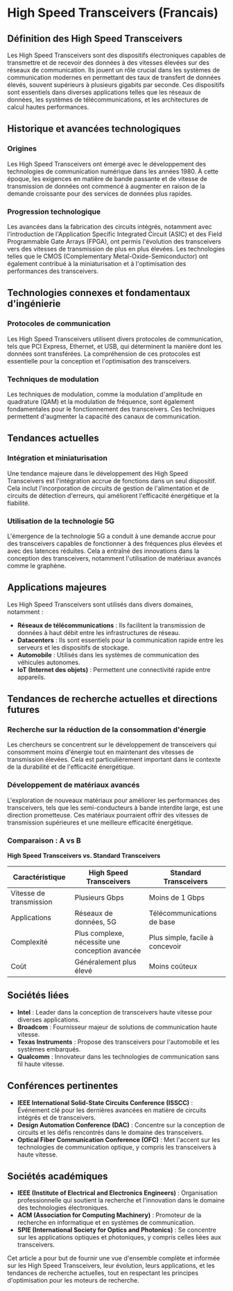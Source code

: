 # High Speed Transceivers (Francais)

## Définition des High Speed Transceivers

Les High Speed Transceivers sont des dispositifs électroniques capables de transmettre et de recevoir des données à des vitesses élevées sur des réseaux de communication. Ils jouent un rôle crucial dans les systèmes de communication modernes en permettant des taux de transfert de données élevés, souvent supérieurs à plusieurs gigabits par seconde. Ces dispositifs sont essentiels dans diverses applications telles que les réseaux de données, les systèmes de télécommunications, et les architectures de calcul hautes performances.

## Historique et avancées technologiques

### Origines

Les High Speed Transceivers ont émergé avec le développement des technologies de communication numérique dans les années 1980. À cette époque, les exigences en matière de bande passante et de vitesse de transmission de données ont commencé à augmenter en raison de la demande croissante pour des services de données plus rapides.

### Progression technologique

Les avancées dans la fabrication des circuits intégrés, notamment avec l'introduction de l'Application Specific Integrated Circuit (ASIC) et des Field Programmable Gate Arrays (FPGA), ont permis l'évolution des transceivers vers des vitesses de transmission de plus en plus élevées. Les technologies telles que le CMOS (Complementary Metal-Oxide-Semiconductor) ont également contribué à la miniaturisation et à l'optimisation des performances des transceivers.

## Technologies connexes et fondamentaux d'ingénierie

### Protocoles de communication

Les High Speed Transceivers utilisent divers protocoles de communication, tels que PCI Express, Ethernet, et USB, qui déterminent la manière dont les données sont transférées. La compréhension de ces protocoles est essentielle pour la conception et l'optimisation des transceivers.

### Techniques de modulation

Les techniques de modulation, comme la modulation d'amplitude en quadrature (QAM) et la modulation de fréquence, sont également fondamentales pour le fonctionnement des transceivers. Ces techniques permettent d'augmenter la capacité des canaux de communication.

## Tendances actuelles

### Intégration et miniaturisation

Une tendance majeure dans le développement des High Speed Transceivers est l'intégration accrue de fonctions dans un seul dispositif. Cela inclut l'incorporation de circuits de gestion de l'alimentation et de circuits de détection d'erreurs, qui améliorent l'efficacité énergétique et la fiabilité.

### Utilisation de la technologie 5G

L'émergence de la technologie 5G a conduit à une demande accrue pour des transceivers capables de fonctionner à des fréquences plus élevées et avec des latences réduites. Cela a entraîné des innovations dans la conception des transceivers, notamment l'utilisation de matériaux avancés comme le graphène.

## Applications majeures

Les High Speed Transceivers sont utilisés dans divers domaines, notamment :

- **Réseaux de télécommunications** : Ils facilitent la transmission de données à haut débit entre les infrastructures de réseau.
- **Datacenters** : Ils sont essentiels pour la communication rapide entre les serveurs et les dispositifs de stockage.
- **Automobile** : Utilisés dans les systèmes de communication des véhicules autonomes.
- **IoT (Internet des objets)** : Permettent une connectivité rapide entre appareils.

## Tendances de recherche actuelles et directions futures

### Recherche sur la réduction de la consommation d'énergie

Les chercheurs se concentrent sur le développement de transceivers qui consomment moins d'énergie tout en maintenant des vitesses de transmission élevées. Cela est particulièrement important dans le contexte de la durabilité et de l'efficacité énergétique.

### Développement de matériaux avancés

L'exploration de nouveaux matériaux pour améliorer les performances des transceivers, tels que les semi-conducteurs à bande interdite large, est une direction prometteuse. Ces matériaux pourraient offrir des vitesses de transmission supérieures et une meilleure efficacité énergétique.

### Comparaison : A vs B

**High Speed Transceivers vs. Standard Transceivers**

| Caractéristique         | High Speed Transceivers         | Standard Transceivers       |
|------------------------|--------------------------------|-----------------------------|
| Vitesse de transmission | Plusieurs Gbps                 | Moins de 1 Gbps             |
| Applications           | Réseaux de données, 5G         | Télécommunications de base   |
| Complexité             | Plus complexe, nécessite une conception avancée | Plus simple, facile à concevoir |
| Coût                   | Généralement plus élevé        | Moins coûteux                |

## Sociétés liées

- **Intel** : Leader dans la conception de transceivers haute vitesse pour diverses applications.
- **Broadcom** : Fournisseur majeur de solutions de communication haute vitesse.
- **Texas Instruments** : Propose des transceivers pour l'automobile et les systèmes embarqués.
- **Qualcomm** : Innovateur dans les technologies de communication sans fil haute vitesse.

## Conférences pertinentes

- **IEEE International Solid-State Circuits Conference (ISSCC)** : Événement clé pour les dernières avancées en matière de circuits intégrés et de transceivers.
- **Design Automation Conference (DAC)** : Concentre sur la conception de circuits et les défis rencontrés dans le domaine des transceivers.
- **Optical Fiber Communication Conference (OFC)** : Met l'accent sur les technologies de communication optique, y compris les transceivers à haute vitesse.

## Sociétés académiques

- **IEEE (Institute of Electrical and Electronics Engineers)** : Organisation professionnelle qui soutient la recherche et l'innovation dans le domaine des technologies électroniques.
- **ACM (Association for Computing Machinery)** : Promoteur de la recherche en informatique et en systèmes de communication.
- **SPIE (International Society for Optics and Photonics)** : Se concentre sur les applications optiques et photoniques, y compris celles liées aux transceivers.

Cet article a pour but de fournir une vue d'ensemble complète et informée sur les High Speed Transceivers, leur évolution, leurs applications, et les tendances de recherche actuelles, tout en respectant les principes d'optimisation pour les moteurs de recherche.